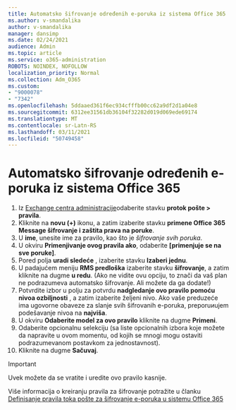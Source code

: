 ```yaml
---
title: Automatsko šifrovanje određenih e-poruka iz sistema Office 365
ms.author: v-smandalika
author: v-smandalika
manager: dansimp
ms.date: 02/24/2021
audience: Admin
ms.topic: article
ms.service: o365-administration
ROBOTS: NOINDEX, NOFOLLOW
localization_priority: Normal
ms.collection: Adm_O365
ms.custom:
- "9000078"
- "7342"
ms.openlocfilehash: 5ddaaed361f6ec934cfffb00cc62a9df2d1a04e8
ms.sourcegitcommit: 6312ee31561db36104f32282d019d069ede69174
ms.translationtype: MT
ms.contentlocale: sr-Latn-RS
ms.lasthandoff: 03/11/2021
ms.locfileid: "50749458"
---
```

# <a name="automatically-encrypt-certain-email-messages-from-office-365"></a>Automatsko šifrovanje određenih e-poruka iz sistema Office 365

1. Iz [Exchange centra administracije](https://outlook.office365.com/ecp/)odaberite stavku **protok pošte > pravila**. 
2. Kliknite na **novu (+)** ikonu, a zatim izaberite stavku **primene Office 365 Message šifrovanje i zaštita prava na poruke**.
3. U **ime**, unesite ime za pravilo, kao što je *šifrovanje svih poruka*.
4. U okviru **Primenjivanje ovog pravila ako**, odaberite **[primenjuje se na sve poruke]**. 
5. Pored polja **uradi sledeće** , izaberite stavku **Izaberi jednu**. 
6. U padajućem meniju **RMS predloška** izaberite stavku **šifrovanje**, a zatim kliknite na dugme **u redu**. (Ako ne vidite ovu opciju, to znači da vaš plan ne podrazumeva automatsko šifrovanje. Ali možete da ga dodate!)
7. Potvrdite izbor u polju za potvrdu **nadgledanje ovo pravilo pomoću nivoa ozbiljnosti** , a zatim izaberite željeni nivo. Ako vaše preduzeće ima ugovorne obaveze za slanje svih šifrovanih e-poruka, preporuиujem podešavanje nivoa na **najviša**.
8. U okviru **Odaberite model za ovo pravilo** kliknite na dugme **Primeni**. 
9. Odaberite opcionalnu selekciju (sa liste opcionalnih izbora koje možete da napravite u ovom momentu, od kojih se mnogi mogu ostaviti podrazumevanom postavkom za jednostavnost).
10. Kliknite na dugme **Sačuvaj**.

> [!IMPORTANT]
> Uvek možete da se vratite i uredite ovo pravilo kasnije.

Više informacija o kreiranju pravila za šifrovanje potražite u članku [Definisanje pravila toka pošte za šifrovanje e-poruka u sistemu Office 365](https://docs.microsoft.com/microsoft-365/compliance/define-mail-flow-rules-to-encrypt-email)

